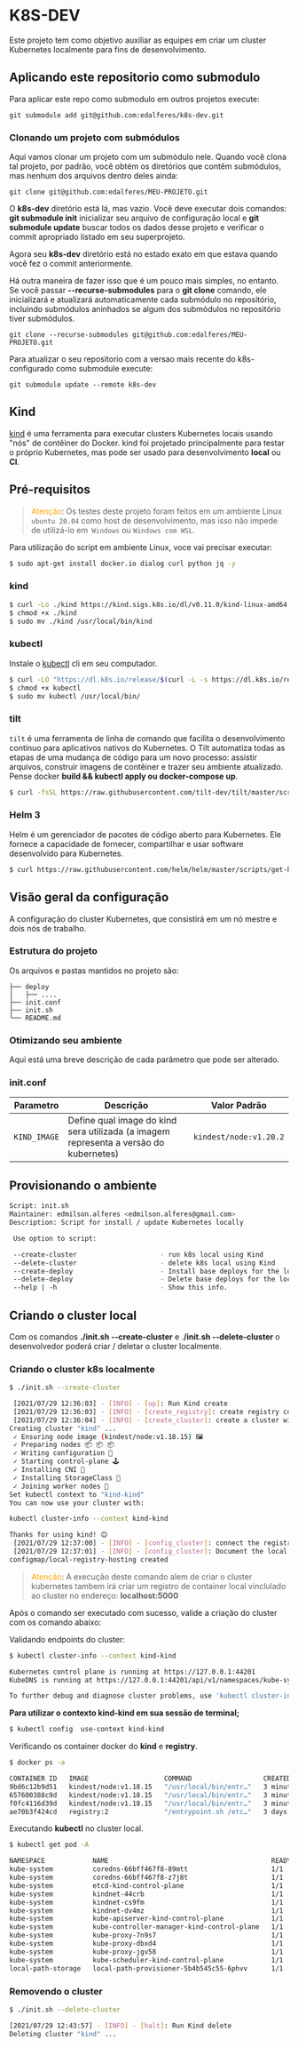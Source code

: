 # K8S-DEV

Este projeto tem como objetivo auxiliar as equipes em criar um cluster Kubernetes localmente para fins de desenvolvimento.

## Aplicando este repositorio como submodulo

Para aplicar este repo como submodulo em outros projetos execute:

```
git submodule add git@github.com:edalferes/k8s-dev.git
```

### Clonando um projeto com submódulos


Aqui vamos clonar um projeto com um submódulo nele. Quando você clona tal projeto, por padrão, você obtém os diretórios que contêm submódulos, mas nenhum dos arquivos dentro deles ainda:

```
git clone git@github.com:edalferes/MEU-PROJETO.git
```

O **k8s-dev** diretório está lá, mas vazio. Você deve executar dois comandos: **git submodule init** inicializar seu arquivo de configuração local e **git submodule update** buscar todos os dados desse projeto e verificar o commit apropriado listado em seu superprojeto.

Agora seu **k8s-dev** diretório está no estado exato em que estava quando você fez o commit anteriormente.

Há outra maneira de fazer isso que é um pouco mais simples, no entanto. Se você passar **--recurse-submodules** para o **git clone** comando, ele inicializará e atualizará automaticamente cada submódulo no repositório, incluindo submódulos aninhados se algum dos submódulos no repositório tiver submódulos.

```
git clone --recurse-submodules git@github.com:edalferes/MEU-PROJETO.git
```
Para atualizar o seu repositorio com a versao mais recente do k8s- configurado como submodule execute:

```
git submodule update --remote k8s-dev
```

## Kind

[kind](https://kind.sigs.k8s.io/) é uma ferramenta para executar clusters Kubernetes locais usando "nós" de contêiner do Docker.
kind foi projetado principalmente para testar o próprio Kubernetes, mas pode ser usado para desenvolvimento **local** ou **CI**.

## **Pré-requisitos**

> <font color="orange">Atenção</font>: Os testes deste projeto foram feitos em um ambiente Linux `ubuntu 20.04` como host de desenvolvimento, mas isso não impede de utilizá-lo em` Windows` ou `Windows com WSL`.

Para utilização do script em ambiente Linux, voce vai precisar executar:

```bash
$ sudo apt-get install docker.io dialog curl python jq -y
```

### **kind**

```bash
$ curl -Lo ./kind https://kind.sigs.k8s.io/dl/v0.11.0/kind-linux-amd64
$ chmod +x ./kind
$ sudo mv ./kind /usr/local/bin/kind
```

### **kubectl**

Instale o [kubectl](https://kubernetes.io/docs/tasks/tools/install-kubectl-linux/) cli em seu computador.

```bash
$ curl -LO "https://dl.k8s.io/release/$(curl -L -s https://dl.k8s.io/release/stable.txt)/bin/linux/amd64/kubectl"
$ chmod +x kubectl
$ sudo mv kubectl /usr/local/bin/
```

### **tilt**

`tilt` é uma ferramenta de linha de comando que facilita o desenvolvimento contínuo para aplicativos nativos do Kubernetes. O Tilt automatiza todas as etapas de uma mudança de código para um novo processo: assistir arquivos, construir imagens de contêiner e trazer seu ambiente atualizado. Pense docker **build && kubectl apply ou docker-compose up**.

```bash
$ curl -fsSL https://raw.githubusercontent.com/tilt-dev/tilt/master/scripts/install.sh | bash
```

### **Helm 3**

Helm é um gerenciador de pacotes de código aberto para Kubernetes. Ele fornece a capacidade de fornecer, compartilhar e usar software desenvolvido para Kubernetes.

```bash
$ curl https://raw.githubusercontent.com/helm/helm/master/scripts/get-helm-3 | bash
```

## Visão geral da configuração

A configuração do cluster Kubernetes, que consistirá em um nó mestre e dois nós de trabalho.

### Estrutura do projeto

Os arquivos e pastas mantidos no projeto são:

```
├── deploy
│   ├── ....
├── init.conf
├── init.sh
└── README.md
```

### Otimizando seu ambiente

Aqui está uma breve descrição de cada parâmetro que pode ser alterado.

### init.conf

| Parametro    | Descrição                                                                             | Valor Padrão            |
|--------------|---------------------------------------------------------------------------------------|-------------------------|
| `KIND_IMAGE` | Define qual image do kind sera utilizada (a imagem representa a versão do kubernetes) | `kindest/node:v1.20.2` |


## Provisionando o ambiente

```bash                                                                 
Script: init.sh
Maintainer: edmilson.alferes <edmilson.alferes@gmail.com>
Description: Script for install / update Kubernetes locally

 Use option to script: 

 --create-cluster                     - run k8s local using Kind
 --delete-cluster                     - delete k8s local using Kind
 --create-deploy                      - Install base deploys for the local cluster.
 --delete-deploy                      - Delete base deploys for the local cluster.
 --help | -h                          - Show this info.
```

## Criando o cluster local

Com os comandos **./init.sh --create-cluster** e .**/init.sh --delete-cluster** o desenvolvedor poderá criar / deletar o cluster localmente.

### Criando o cluster k8s localmente

```bash
$ ./init.sh --create-cluster

 [2021/07/29 12:36:03] - [INFO] - [up]: Run Kind create 
 [2021/07/29 12:36:03] - [INFO] - [create_registry]: create registry container unless it already exists 
 [2021/07/29 12:36:04] - [INFO] - [create_cluster]: create a cluster with the local registry enabled in containerd 
Creating cluster "kind" ...
 ✓ Ensuring node image (kindest/node:v1.18.15) 🖼
 ✓ Preparing nodes 📦 📦 📦  
 ✓ Writing configuration 📜 
 ✓ Starting control-plane 🕹️ 
 ✓ Installing CNI 🔌 
 ✓ Installing StorageClass 💾 
 ✓ Joining worker nodes 🚜 
Set kubectl context to "kind-kind"
You can now use your cluster with:

kubectl cluster-info --context kind-kind

Thanks for using kind! 😊
 [2021/07/29 12:37:00] - [INFO] - [config_cluster]: connect the registry to the cluster network 
 [2021/07/29 12:37:01] - [INFO] - [config_cluster]: Document the local registry 
configmap/local-registry-hosting created

```

> <font color="orange">Atenção</font>: A execução deste comando alem de criar o cluster kubernetes tambem irá criar um registro de container local vinclulado ao cluster no endereço: **localhost:5000**

Após o comando ser executado com sucesso, valide a criação do cluster com os comando abaixo:

Validando endpoints do cluster:

```bash
$ kubectl cluster-info --context kind-kind

Kubernetes control plane is running at https://127.0.0.1:44201
KubeDNS is running at https://127.0.0.1:44201/api/v1/namespaces/kube-system/services/kube-dns:dns/proxy

To further debug and diagnose cluster problems, use 'kubectl cluster-info dump'.

```

**Para utilizar o contexto kind-kind em sua sessão de terminal;**

```bash
$ kubectl config  use-context kind-kind

```

Verificando os container docker do **kind** e **registry**.

```bash
$ docker ps -a

CONTAINER ID   IMAGE                   COMMAND                  CREATED         STATUS         PORTS                       NAMES
9bd6c12b9d51   kindest/node:v1.18.15   "/usr/local/bin/entr…"   3 minutes ago   Up 3 minutes                               kind-worker
657600388c9d   kindest/node:v1.18.15   "/usr/local/bin/entr…"   3 minutes ago   Up 3 minutes                               kind-worker2
f0fc4116d39d   kindest/node:v1.18.15   "/usr/local/bin/entr…"   3 minutes ago   Up 3 minutes   127.0.0.1:39107->6443/tcp   kind-control-plane
ae70b3f424cd   registry:2              "/entrypoint.sh /etc…"   3 days ago      Up 16 hours    127.0.0.1:5000->5000/tcp    kind-registry

```

Executando **kubectl** no cluster local.

```bash
$ kubectl get pod -A

NAMESPACE            NAME                                         READY   STATUS    RESTARTS   AGE
kube-system          coredns-66bff467f8-89mtt                     1/1     Running   0          4m57s
kube-system          coredns-66bff467f8-z7j8t                     1/1     Running   0          4m57s
kube-system          etcd-kind-control-plane                      1/1     Running   0          5m5s
kube-system          kindnet-44crb                                1/1     Running   2          4m39s
kube-system          kindnet-cs9fm                                1/1     Running   0          4m57s
kube-system          kindnet-dv4mz                                1/1     Running   2          4m39s
kube-system          kube-apiserver-kind-control-plane            1/1     Running   0          5m5s
kube-system          kube-controller-manager-kind-control-plane   1/1     Running   0          5m5s
kube-system          kube-proxy-7n9s7                             1/1     Running   0          4m39s
kube-system          kube-proxy-dbxd4                             1/1     Running   0          4m39s
kube-system          kube-proxy-jgv58                             1/1     Running   0          4m57s
kube-system          kube-scheduler-kind-control-plane            1/1     Running   0          5m4s
local-path-storage   local-path-provisioner-5b4b545c55-6phvv      1/1     Running   0          4m57s

```

### Removendo o cluster

```bash
$ ./init.sh --delete-cluster

[2021/07/29 12:43:57] - [INFO] - [halt]: Run Kind delete 
Deleting cluster "kind" ...
```
